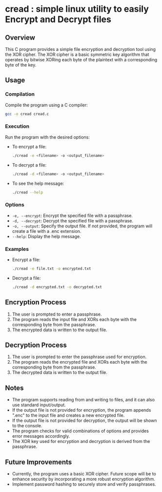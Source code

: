 # cread : simple linux utility to easily Encrypt and Decrypt files

## Overview

This C program provides a simple file encryption and decryption tool using the XOR cipher. The XOR cipher is a basic symmetric key algorithm that operates by bitwise XORing each byte of the plaintext with a corresponding byte of the key.

## Usage

### Compilation

Compile the program using a C compiler:

```bash
gcc -o cread cread.c
```

### Execution

Run the program with the desired options:

- To encrypt a file:

  ```bash
  ./cread -e <filename> -o <output_filename>
  ```

- To decrypt a file:

  ```bash
  ./cread -d <filename> -o <output_filename>
  ```

- To see the help message:

  ```bash
  ./cread --help
  ```

### Options

- `-e, --encrypt`: Encrypt the specified file with a passphrase.
- `-d, --decrypt`: Decrypt the specified file with a passphrase.
- `-o, --output`: Specify the output file. If not provided, the program will create a file with a .enc extension.
- `--help`: Display the help message.

### Examples

- Encrypt a file:

  ```bash
  ./cread -e file.txt -o encrypted.txt
  ```

- Decrypt a file:

  ```bash
  ./cread -d encrypted.txt -o decrypted.txt
  ```

## Encryption Process

1. The user is prompted to enter a passphrase.
2. The program reads the input file and XORs each byte with the corresponding byte from the passphrase.
3. The encrypted data is written to the output file.

## Decryption Process

1. The user is prompted to enter the passphrase used for encryption.
2. The program reads the encrypted file and XORs each byte with the corresponding byte from the passphrase.
3. The decrypted data is written to the output file.

## Notes

- The program supports reading from and writing to files, and it can also use standard input/output.
- If the output file is not provided for encryption, the program appends ".enc" to the input file and creates a new encrypted file.
- If the output file is not provided for decryption, the output will be shown to the console.
- The program checks for valid combinations of options and provides error messages accordingly.
- The XOR key used for encryption and decryption is derived from the passphrase.

## Future Improvements

- Currently, the program uses a basic XOR cipher. Future scope will be to enhance security by incorporating a more robust encryption algorithm.
- Implement password hashing to securely store and verify passphrases.
